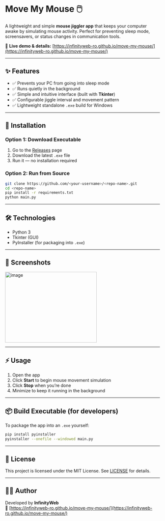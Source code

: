 # Move My Mouse 🖱️

A lightweight and simple **mouse jiggler app** that keeps your computer awake by simulating mouse activity. Perfect for preventing sleep mode, screensavers, or status changes in communication tools.  

🔗 **Live demo & details:** [https://infinityweb-ro.github.io/move-my-mouse/](https://infinityweb-ro.github.io/move-my-mouse/)

---

## ✨ Features
- ✅ Prevents your PC from going into sleep mode  
- ✅ Runs quietly in the background  
- ✅ Simple and intuitive interface (built with **Tkinter**)  
- ✅ Configurable jiggle interval and movement pattern  
- ✅ Lightweight standalone `.exe` build for Windows  

---

## 🚀 Installation

### Option 1: Download Executable
1. Go to the [Releases](../../releases) page  
2. Download the latest `.exe` file  
3. Run it — no installation required  

### Option 2: Run from Source
```bash
git clone https://github.com/<your-username>/<repo-name>.git
cd <repo-name>
pip install -r requirements.txt
python main.py
```

---

## 🛠️ Technologies
- Python 3  
- Tkinter (GUI)  
- PyInstaller (for packaging into `.exe`)  

---

## 📸 Screenshots
<img width="298" height="230" alt="image" src="https://github.com/user-attachments/assets/0fcc3a61-2ab1-41aa-a3e9-330475acb9ee" />


---

## ⚡ Usage
1. Open the app  
2. Click **Start** to begin mouse movement simulation  
3. Click **Stop** when you’re done  
4. Minimize to keep it running in the background  

---

## 📦 Build Executable (for developers)
To package the app into an `.exe` yourself:
```bash
pip install pyinstaller
pyinstaller --onefile --windowed main.py
```

---

## 📄 License
This project is licensed under the MIT License. See [LICENSE](LICENSE) for details.  

---

## 👨‍💻 Author
Developed by **InfinityWeb**  
🔗 [https://infinityweb-ro.github.io/move-my-mouse/](https://infinityweb-ro.github.io/move-my-mouse/)
